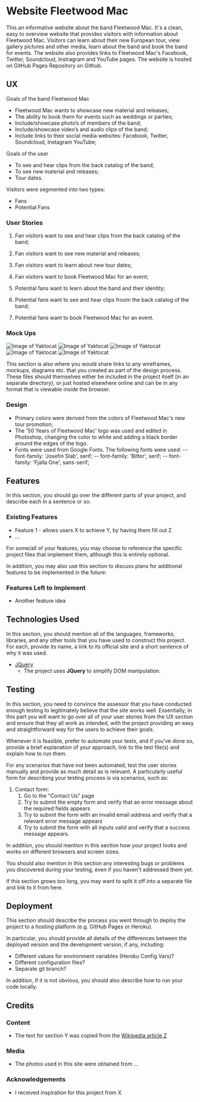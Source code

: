 # Website Fleetwood Mac

This an informative website about the band Fleetwood Mac. It's a clean, easy to overview website that provides visitors with information about Fleetwood Mac. Visitors can learn about their new European tour, view gallery pictures and other media, learn about the band and book the band for events. The website also provides links to Fleetwood Mac's Facebook, Twitter, Soundcloud, Instragram and YouTube pages. The website is hosted on GitHub Pages Repository on Github.
 
## UX

Goals of the band Fleetwood Mac

-	Fleetwood Mac wants to showcase new material and releases;
-	The ability to book them for events such as weddings or parties;
-	Include/showcase photo’s of members of the band;
-	Include/showcase video’s and audio clips of the band;
-	Include links to their social media websites: Facebook, Twitter, Soundcloud, Instagram YouTube;

Goals of the user

-	To see and hear clips from the back catalog of the band;
-	To see new material and releases;
-	Tour dates.

Visitors were segmented into two types:

- Fans
- Potential Fans

### User Stories

1. Fan visitors want to see and hear clips from the back catalog of the band;
2. Fan visitors want to see new material and releases;
3. Fan visitors want to learn about new tour dates;
4. Fan visitors want to book Fleetwood Mac for an event;

5. Potential fans want to learn about the band and their identity;
6. Potential fans want to see and hear clips froom the back catalog of the band;
7. Potential fans want to book Fleetwood Mac for an event.

### Mock Ups

![Image of Yaktocat](https://github.com/MarthGimenzo/fleetwoodmacsite/blob/master/assets/images/Mockups/Home.png)
![Image of Yaktocat](https://github.com/MarthGimenzo/fleetwoodmacsite/blob/master/assets/images/Mockups/Media.png)
![Image of Yaktocat](https://github.com/MarthGimenzo/fleetwoodmacsite/blob/master/assets/images/Mockups/Band.png)
![Image of Yaktocat](https://github.com/MarthGimenzo/fleetwoodmacsite/blob/master/assets/images/Mockups/Tour.png)
![Image of Yaktocat](https://github.com/MarthGimenzo/fleetwoodmacsite/blob/master/assets/images/Mockups/Booking.png)

This section is also where you would share links to any wireframes, mockups, diagrams etc. that you created as part of the design process. These files should themselves either be included in the project itself (in an separate directory), or just hosted elsewhere online and can be in any format that is viewable inside the browser.

### Design

- Primary colors were derived from the colors of Fleetwood Mac's new tour promotion;
- The '50 Years of Fleetwood Mac' logo was used and edited in Photoshop, changing the color to white and adding a black border around the edges of the logo.
- Fonts were used from Google Fonts. The following fonts were used:
-- font-family: 'Josefin Slab', serif;
-- font-family: 'Bitter', serif;
-- font-family: 'Fjalla One', sans-serif;

## Features

In this section, you should go over the different parts of your project, and describe each in a sentence or so.
 
### Existing Features
- Feature 1 - allows users X to achieve Y, by having them fill out Z
- ...

For some/all of your features, you may choose to reference the specific project files that implement them, although this is entirely optional.

In addition, you may also use this section to discuss plans for additional features to be implemented in the future:

### Features Left to Implement
- Another feature idea

## Technologies Used

In this section, you should mention all of the languages, frameworks, libraries, and any other tools that you have used to construct this project. For each, provide its name, a link to its official site and a short sentence of why it was used.

- [JQuery](https://jquery.com)
    - The project uses **JQuery** to simplify DOM manipulation.


## Testing

In this section, you need to convince the assessor that you have conducted enough testing to legitimately believe that the site works well. Essentially, in this part you will want to go over all of your user stories from the UX section and ensure that they all work as intended, with the project providing an easy and straightforward way for the users to achieve their goals.

Whenever it is feasible, prefer to automate your tests, and if you've done so, provide a brief explanation of your approach, link to the test file(s) and explain how to run them.

For any scenarios that have not been automated, test the user stories manually and provide as much detail as is relevant. A particularly useful form for describing your testing process is via scenarios, such as:

1. Contact form:
    1. Go to the "Contact Us" page
    2. Try to submit the empty form and verify that an error message about the required fields appears
    3. Try to submit the form with an invalid email address and verify that a relevant error message appears
    4. Try to submit the form with all inputs valid and verify that a success message appears.

In addition, you should mention in this section how your project looks and works on different browsers and screen sizes.

You should also mention in this section any interesting bugs or problems you discovered during your testing, even if you haven't addressed them yet.

If this section grows too long, you may want to split it off into a separate file and link to it from here.

## Deployment

This section should describe the process you went through to deploy the project to a hosting platform (e.g. GitHub Pages or Heroku).

In particular, you should provide all details of the differences between the deployed version and the development version, if any, including:
- Different values for environment variables (Heroku Config Vars)?
- Different configuration files?
- Separate git branch?

In addition, if it is not obvious, you should also describe how to run your code locally.


## Credits

### Content
- The text for section Y was copied from the [Wikipedia article Z](https://en.wikipedia.org/wiki/Z)

### Media
- The photos used in this site were obtained from ...

### Acknowledgements

- I received inspiration for this project from X
